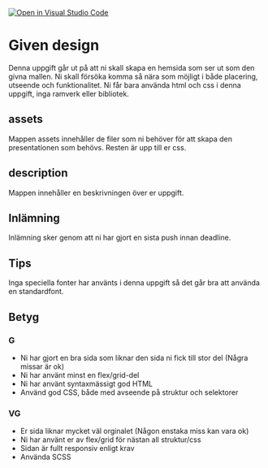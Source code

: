 [![Open in Visual Studio Code](https://classroom.github.com/assets/open-in-vscode-718a45dd9cf7e7f842a935f5ebbe5719a5e09af4491e668f4dbf3b35d5cca122.svg)](https://classroom.github.com/online_ide?assignment_repo_id=11979361&assignment_repo_type=AssignmentRepo)
# Given design

Denna uppgift går ut på att ni skall skapa en hemsida som ser ut som den givna mallen. Ni skall försöka komma så nära som möjligt i både placering, utseende och funktionalitet. Ni får bara använda html och css i denna uppgift, inga ramverk eller bibliotek.

## assets

Mappen assets innehåller de filer som ni behöver för att skapa den presentationen som behövs. Resten är upp till er css.

## description

Mappen innehåller en beskrivningen över er uppgift.

## Inlämning

Inlämning sker genom att ni har gjort en sista push innan deadline.

## Tips

Inga speciella fonter har använts i denna uppgift så det går bra att använda en standardfont.

## Betyg

### G

- Ni har gjort en bra sida som liknar den sida ni fick till stor del (Några missar är ok)
- Ni har använt minst en flex/grid-del
- Ni har använt syntaxmässigt god HTML
- Använd god CSS, både med avseende på struktur och selektorer

### VG

- Er sida liknar mycket väl orginalet (Någon enstaka miss kan vara ok)
- Ni har använt er av flex/grid för nästan all struktur/css
- Sidan är fullt responsiv enligt krav
- Använda SCSS
